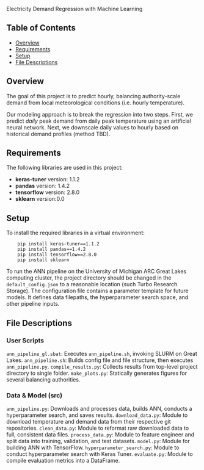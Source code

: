 Electricity Demand Regression with Machine Learning

## Table of Contents
* [Overview](#overview)
* [Requirements](#requirements)
* [Setup](#setup)
* [File Descriptions](#file-descriptions)

## Overview

The goal of this project is to predict hourly, balancing authority-scale demand from local meteorological conditions (i.e. hourly temperature). 

Our modeling approach is to break the regression into two steps. First, we predict *daily* peak demand from daily peak temperature using an artificial neural network. Next, we downscale daily values to hourly based on historical demand profiles (method TBD).

## Requirements

The following libraries are used in this project:
* **keras-tuner** version: 1.1.2
* **pandas** version: 1.4.2
* **tensorflow** version: 2.8.0
* **sklearn** version:0.0

## Setup

To install the required libraries in a virtual environment:

		pip install keras-tuner==1.1.2
		pip install pandas==1.4.2
		pip install tensorflow==2.8.0
		pip install sklearn

To run the ANN pipeline on the University of Michigan ARC Great Lakes computing cluster, the project directory should be changed in the `default_config.json` to a reasonable location (such Turbo Research Storage). The configuration file contains a parameter template for future models. It defines data filepaths, the hyperparameter search space, and other pipeline inputs.

## File Descriptions

### User Scripts

`ann_pipeline_gl.sbat`: Executes `ann_pipeline.sh`, invoking SLURM on Great Lakes.
`ann_pipeline.sh`: Builds config file and file structure, then executes `ann_pipeline.py`.
`compile_results.py`: Collects results from top-level project directory to single folder.
`make_plots.py`: Statically generates figures for several balancing authorities.

### Data & Model (src)

`ann_pipeline.py`: Downloads and processes data, builds ANN, conducts a hyperparameter search, and saves results.
`download_data.py`: Module to download temperature and demand data from their respective git repositories.
`clean_data.py`: Module to reformat raw downloaded data to full, consistent data files.
`process_data.py`: Module to feature engineer and split data into training, validation, and test datasets.
`model.py`: Module for building ANN with TensorFlow.
`hyperparameter_search.py`: Module to conduct hyperparameter search with Keras Tuner.
`evaluate.py`: Module to compile evaluation metrics into a DataFrame.
